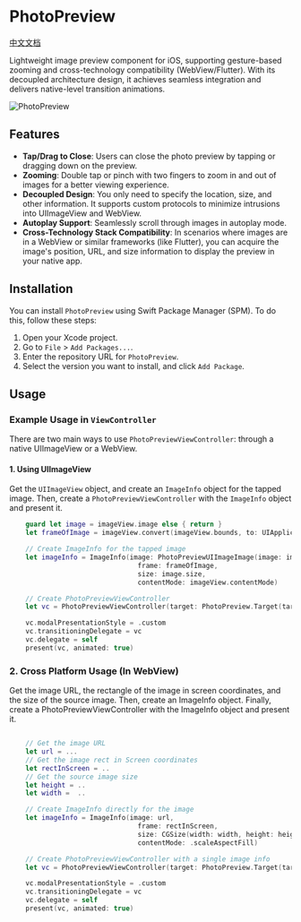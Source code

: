 # PhotoPreview
<a href="README_CN.md">中文文档</a>

Lightweight image preview component for iOS, supporting gesture-based zooming and cross-technology compatibility (WebView/Flutter). With its decoupled architecture design, it achieves seamless integration and delivers native-level transition animations.

![PhotoPreview](intro.gif)

## Features
- **Tap/Drag to Close**: Users can close the photo preview by tapping or dragging down on the preview.
- **Zooming**: Double tap or pinch with two fingers to zoom in and out of images for a better viewing experience.
- **Decoupled Design**: You only need to specify the location, size, and other information. It supports custom protocols to minimize intrusions into UIImageView and WebView.
- **Autoplay Support**: Seamlessly scroll through images in autoplay mode.
- **Cross-Technology Stack Compatibility**: In scenarios where images are in a WebView or similar frameworks (like Flutter), you can acquire the image's position, URL, and size information to display the preview in your native app.

## Installation

You can install `PhotoPreview` using Swift Package Manager (SPM). To do this, follow these steps:

1. Open your Xcode project.
2. Go to `File` > `Add Packages...`.
3. Enter the repository URL for `PhotoPreview`.
4. Select the version you want to install, and click `Add Package`.

## Usage

### Example Usage in `ViewController`

There are two main ways to use `PhotoPreviewViewController`: through a native UIImageView or a WebView.

#### 1. Using UIImageView

Get the `UIImageView` object, and create an `ImageInfo` object for the tapped image. Then, create a `PhotoPreviewViewController` with the `ImageInfo` object and present it.

```swift
    guard let image = imageView.image else { return }
    let frameOfImage = imageView.convert(imageView.bounds, to: UIApplication.shared.windows.first)

    // Create ImageInfo for the tapped image
    let imageInfo = ImageInfo(image: PhotoPreviewUIImageImage(image: image),
                                frame: frameOfImage,
                                size: image.size,
                                contentMode: imageView.contentMode)

    // Create PhotoPreviewViewController
    let vc = PhotoPreviewViewController(target: PhotoPreview.Target(targetIndex: index, imageInfos: [imageInfo]))

    vc.modalPresentationStyle = .custom
    vc.transitioningDelegate = vc
    vc.delegate = self
    present(vc, animated: true)
```

### 2. Cross Platform Usage (In WebView) 

Get the image URL, the rectangle of the image in screen coordinates, and the size of the source image. Then, create an ImageInfo object. Finally, create a PhotoPreviewViewController with the ImageInfo object and present it.

```swift

    // Get the image URL
    let url = ...
    // Get the image rect in Screen coordinates
    let rectInScreen = .. 
    // Get the source image size
    let height = .. 
    let width =  ..

    // Create ImageInfo directly for the image
    let imageInfo = ImageInfo(image: url,
                                frame: rectInScreen,
                                size: CGSize(width: width, height: height),
                                contentMode: .scaleAspectFill)

    // Create PhotoPreviewViewController with a single image info
    let vc = PhotoPreviewViewController(target: PhotoPreview.Target(targetIndex: 0, imageInfos: [imageInfo]))

    vc.modalPresentationStyle = .custom
    vc.transitioningDelegate = vc
    vc.delegate = self
    present(vc, animated: true)


```